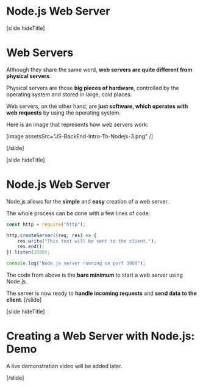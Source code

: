 # Node.js Web Server

[slide hideTitle]

# Web Servers

Although they share the same word, **web servers are quite different from physical servers**.

Physical servers are those **big pieces of hardware**, controlled by the operating system and stored in large, cold places.

Web servers, on the other hand, are **just software, which operates with web requests** by using the operating system.

Here is an image that represents how web servers work:

[image assetsSrc="JS-BackEnd-Intro-To-Nodejs-3.png" /]

[/slide]

[slide hideTitle]

# Node.js Web Server

Node.js allows for the **simple** and **easy** creation of a web server.

The whole process can be done with a few lines of code:

```js
const http = require("http");

http.createServer((req, res) => {
    res.write("This text will be sent to the client.");
    res.end();
}).listen(3000);

console.log("Node.js server running on port 3000");
```

The code from above is the **bare minimum** to start a web server using Node.js.

The server is now ready to **handle incoming requests** and **send data to the client**.
[/slide]

[slide hideTitle]
# Creating a Web Server with Node.js: Demo

A live demonstration video will be added later.

[/slide]
